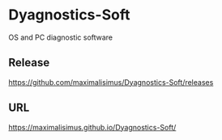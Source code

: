 # Dyagnostics-Soft
OS and PC diagnostic software

## Release

https://github.com/maximalisimus/Dyagnostics-Soft/releases

## URL

https://maximalisimus.github.io/Dyagnostics-Soft/
